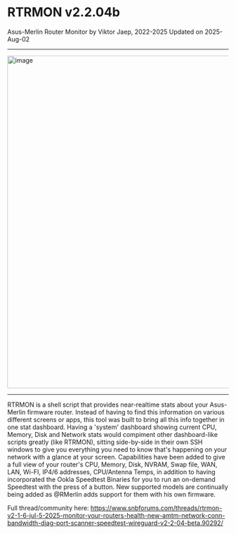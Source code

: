 # RTRMON v2.2.04b
Asus-Merlin Router Monitor by Viktor Jaep, 2022-2025
Updated on 2025-Aug-02

---

<img width="1015" height="756" alt="image" src="https://github.com/user-attachments/assets/cee4cc02-ea24-44d4-a799-69f42359295a" />

---

RTRMON is a shell script that provides near-realtime stats about your Asus-Merlin firmware router. Instead of having to find this information on various different screens or apps, this tool was built to bring all this info together in one stat dashboard.  Having a 'system' dashboard showing current CPU, Memory, Disk and Network stats would compiment other dashboard-like scripts greatly (like RTRMON), sitting side-by-side in their own SSH windows to give you everything you need to know that's happening on your network with a glance at your screen. Capabilities have been added to give a full view of your router's CPU, Memory, Disk, NVRAM, Swap file, WAN, LAN, Wi-FI, IP4/6 addresses, CPU/Antenna Temps, in addition to having incorporated the Ookla Speedtest Binaries for you to run an on-demand Speedtest with the press of a button. New supported models are continually being added as @RMerlin adds support for them with his own firmware.

Full thread/community here: https://www.snbforums.com/threads/rtrmon-v2-1-6-jul-5-2025-monitor-your-routers-health-new-amtm-network-conn-bandwidth-diag-port-scanner-speedtest-wireguard-v2-2-04-beta.90292/
